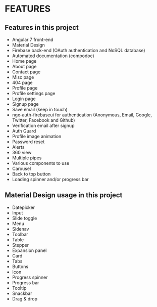 # FEATURES

## Features in this project

* Angular 7 front-end  
* Material Design
* Firebase back-end (OAuth authentication and NoSQL database)
* Automated documentation (compodoc)
* Home page
* About page
* Contact page
* Misc page
* 404 page
* Profile page
* Profile settings page
* Login page
* Signup page
* Save email (keep in touch)
* ngx-auth-firebaseui for authentication (Anonymous, Email, Google, Twitter, Facebook and Github)
* Verification email after signup
* Auth Guard
* Profile image animation
* Password reset
* Alerts
* 360 view
* Multiple pipes
* Various components to use
* Carousel
* Back to top button
* Loading spinner and/or progress bar

## Material Design usage in this project

* Datepicker
* Input
* Slide toggle
* Menu
* Sidenav
* Toolbar
* Table
* Stepper
* Expansion panel
* Card
* Tabs
* Buttons
* Icon
* Progress spinner
* Progress bar
* Tooltip
* Snackbar
* Drag & drop
